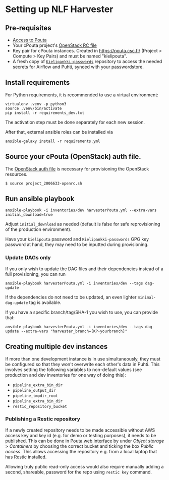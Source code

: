 # Setting up NLF Harvester

## Pre-requisites

- [Access to Pouta](https://docs.csc.fi/accounts/how-to-add-service-access-for-project/)
- Your cPouta project's [OpenStack RC file](https://docs.csc.fi/cloud/pouta/install-client/#configure-your-terminal-environment-for-openstack)
- Key pair for cPouta instances. Created in https://pouta.csc.fi/ (Project > Compute > Key Pairs) and must be named "kielipouta".
- A fresh copy of [`Kielipankki-passwords`](https://github.com/CSCfi/Kielipankki-passwords) repository to access the needed secrets for Airflow and Puhti, synced with your passwordstore.


## Install requirements
For Python requirements, it is recommended to use a virtual environment:
```
virtualenv .venv -p python3
source .venv/bin/activate
pip install -r requirements_dev.txt
```

The activation step must be done separately for each new session.

After that, external ansible roles can be installed via
```
ansible-galaxy install -r requirements.yml
```

## Source your cPouta (OpenStack) auth file.

The [OpenStack auth file](https://docs.csc.fi/#cloud/pouta/install-client/#configure-your-terminal-environment-for-openstack) is necessary for provisioning the OpenStack resources.

```
$ source project_2006633-openrc.sh
```

## Run ansible playbook

```
ansible-playbook -i inventories/dev harvesterPouta.yml --extra-vars initial_download=true
```

Adjust `initial_download` as needed (default is false for safe reprovisioning of the production environment).

Have your `kielipouta` password and `Kielipankki-passwords` GPG key password at hand, they may need to be inputted during provisioning.

### Update DAGs only

If you only wish to update the DAG files and their dependencies instead of a
full provisioning, you can run
```
ansible-playbook harvesterPouta.yml -i inventories/dev --tags dag-update
```
If the dependencies do not need to be updated, an even lighter
`minimal-dag-update` tag is available.


If you have a specific branch/tag/SHA-1 you wish to use, you can provide that:

```
ansible-playbook harvesterPouta.yml -i inventories/dev --tags dag-update --extra-vars "harvester_branch=[KP-yourbranch]"
```

## Creating multiple dev instances

If more than one development instance is in use simultaneously, they must be configured so that they won't overwrite each other's data in Puhti. This involves setting the following variables to non-default values (see production and dev inventories for one way of doing this):
- `pipeline_extra_bin_dir`
- `pipeline_output_dir`
- `pipeline_tmpdir_root`
- `pipeline_extra_bin_dir`
- `restic_repository_bucket`


### Publishing a Restic repository

If a newly created repository needs to be made accessible without AWS access key and key id (e.g. for demo or testing purposes), it needs to be published. This can be done in [Pouta web interface](https://pouta.csc.fi) by under _Object storage_ > _Containers_ by choosing the correct bucket and ticking the box _Public access_. This allows accessing the repository e.g. from a local laptop that has Restic installed.

Allowing truly public read-only access would also require manually adding a second, shareable, password for the repo using `restic key` command.
